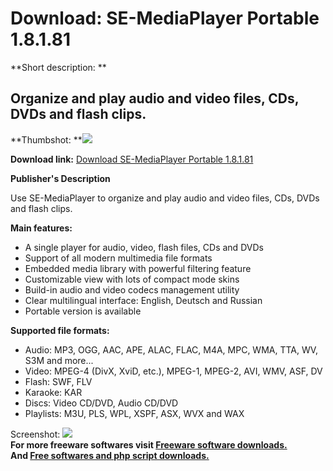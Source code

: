 # Download: SE-MediaPlayer Portable 1.8.1.81

**Short description: **

## Organize and play audio and video files, CDs, DVDs and flash clips.

  
**Thumbshot: **![](http://www.freewarefiles.com/screenshot/se_mediaplayer_md.jpg)   
  
**Download link:** [Download SE-MediaPlayer Portable 1.8.1.81](http://freesoftwares.boysofts.com/SE-MediaPlayer-Portable_program_55224.html)  
  

**Publisher's Description**  
  

Use SE-MediaPlayer to organize and play audio and video files, CDs, DVDs and
flash clips.

**Main features:**

  * A single player for audio, video, flash files, CDs and DVDs 
  * Support of all modern multimedia file formats 
  * Embedded media library with powerful filtering feature 
  * Customizable view with lots of compact mode skins 
  * Build-in audio and video codecs management utility 
  * Clear multilingual interface: English, Deutsch and Russian 
  * Portable version is available 

**Supported file formats:**

  * Audio: MP3, OGG, AAC, APE, ALAC, FLAC, M4A, MPC, WMA, TTA, WV, S3M and more... 
  * Video: MPEG-4 (DivX, XviD, etc.), MPEG-1, MPEG-2, AVI, WMV, ASF, DV 
  * Flash: SWF, FLV 
  * Karaoke: KAR 
  * Discs: Video CD/DVD, Audio CD/DVD 
  * Playlists: M3U, PLS, WPL, XSPF, ASX, WVX and WAX 

  
  
Screenshot: ![](http://www.freewarefiles.com/screenshot/se_mediaplayer.jpg)  
**For more freeware softwares visit [Freeware software downloads.](http://freesoftwares.boysofts.com/)**   
**And [Free softwares and php script downloads.](http://www.boysofts.com/)**

